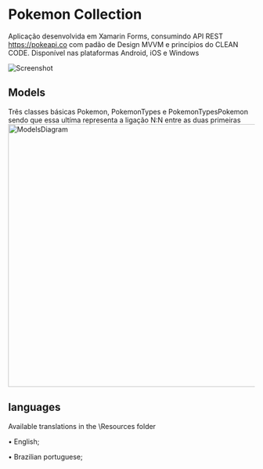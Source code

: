 # Pokemon Collection
Aplicação desenvolvida em Xamarin Forms, consumindo API REST https://pokeapi.co com padão de Design MVVM e princípios do CLEAN CODE. Disponível nas plataformas  Android, iOS e Windows

![Screenshot](https://user-images.githubusercontent.com/68563526/124325397-e591a880-db5a-11eb-8835-c9cdbb7651e4.png)

<h2>Models</h2>
Três classes básicas Pokemon, PokemonTypes e PokemonTypesPokemon sendo que essa ultíma representa a ligação N:N entre as duas primeiras
<img width="536" alt="ModelsDiagram" src="https://user-images.githubusercontent.com/68563526/124351276-c6812e00-dbcf-11eb-9037-be0d072be859.png">


<h2>languages</h2>

<p>Available translations in the \Resources folder</p>
<p>•	English;</p>
<p>•	Brazilian portuguese;</p>
<p></p>



